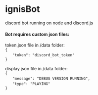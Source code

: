 # ignisBot
discord bot running on node and discord.js<br>

#### Bot requires custom json files:
token.json file in /data folder:<br>
  `{`<br>
&nbsp;&nbsp;&nbsp;&nbsp;&nbsp;&nbsp;`"token": "discord_bot_token"`<br>
  `}`<br>

  display.json file in /data folder:<br>
  `{`<br>
&nbsp;&nbsp;&nbsp;&nbsp;&nbsp;&nbsp;`"message": "DEBUG VERSION RUNNING",`<br>
&nbsp;&nbsp;&nbsp;&nbsp;&nbsp;&nbsp;`"type": "PLAYING"`<br>
  `}`<br>
<br><br>
